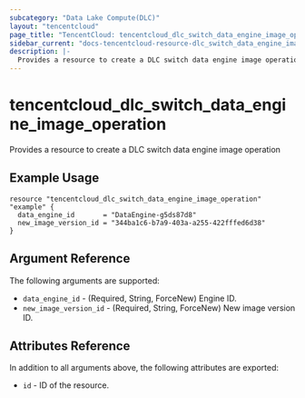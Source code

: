 ```yaml
---
subcategory: "Data Lake Compute(DLC)"
layout: "tencentcloud"
page_title: "TencentCloud: tencentcloud_dlc_switch_data_engine_image_operation"
sidebar_current: "docs-tencentcloud-resource-dlc_switch_data_engine_image_operation"
description: |-
  Provides a resource to create a DLC switch data engine image operation
---
```


# tencentcloud_dlc_switch_data_engine_image_operation

Provides a resource to create a DLC switch data engine image operation

## Example Usage

```hcl
resource "tencentcloud_dlc_switch_data_engine_image_operation" "example" {
  data_engine_id       = "DataEngine-g5ds87d8"
  new_image_version_id = "344ba1c6-b7a9-403a-a255-422fffed6d38"
}
```

## Argument Reference

The following arguments are supported:

* `data_engine_id` - (Required, String, ForceNew) Engine ID.
* `new_image_version_id` - (Required, String, ForceNew) New image version ID.

## Attributes Reference

In addition to all arguments above, the following attributes are exported:

* `id` - ID of the resource.



